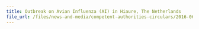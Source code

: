 ```yaml
---
title: Outbreak on Avian Influenza (AI) in Hiaure, The Netherlands 
file_url: /files/news-and-media/competent-authorities-circulars/2016-06-14-CA.pdf
---
```

